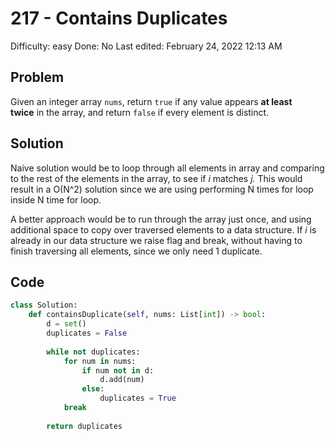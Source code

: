 # 217 - Contains Duplicates

Difficulty: easy
Done: No
Last edited: February 24, 2022 12:13 AM

## Problem

Given an integer array `nums`, return `true` if any value appears **at least twice** in the array, and return `false` if every element is distinct.

## Solution

Naive solution would be to loop through all elements in array and comparing to the rest of the elements in the array, to see if *i* matches *j.* This would result in a O(N^2) solution since we are using performing N times for loop inside N time for loop. 

A better approach would be to run through the array just once, and using additional space to copy over traversed elements to a data structure. If *i* is already in our data structure we raise flag and break, without having to finish traversing all elements, since we only need 1 duplicate. 

## Code

```python
class Solution:  
    def containsDuplicate(self, nums: List[int]) -> bool:
        d = set()
        duplicates = False
        
        while not duplicates:
            for num in nums:
                if num not in d:
                    d.add(num)
                else: 
                    duplicates = True
            break
            
        return duplicates
```